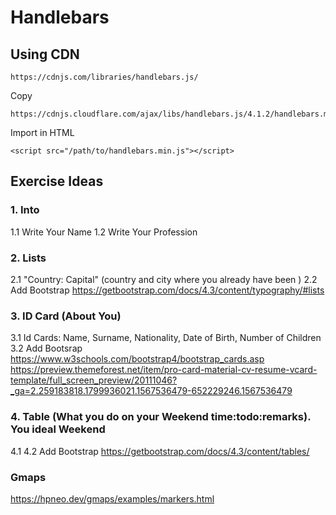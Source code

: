 # Handlebars

## Using CDN

    https://cdnjs.com/libraries/handlebars.js/

Copy

    https://cdnjs.cloudflare.com/ajax/libs/handlebars.js/4.1.2/handlebars.min.js

Import in HTML

    <script src="/path/to/handlebars.min.js"></script>

## Exercise Ideas
### 1. Into
1.1 Write Your Name
1.2 Write Your Profession

### 2. Lists
2.1 "Country: Capital" (country and city where you already have been )
2.2 Add Bootstrap https://getbootstrap.com/docs/4.3/content/typography/#lists

### 3. ID Card (About You)
3.1 Id Cards: Name, Surname, Nationality, Date of Birth, Number of Children
3.2 Add Bootsrap https://www.w3schools.com/bootstrap4/bootstrap_cards.asp
https://preview.themeforest.net/item/pro-card-material-cv-resume-vcard-template/full_screen_preview/20111046?_ga=2.259183818.1799936021.1567536479-652229246.1567536479

### 4. Table (What you do on your Weekend time:todo:remarks). You ideal Weekend
4.1
4.2 Add Bootstrap https://getbootstrap.com/docs/4.3/content/tables/


### Gmaps
https://hpneo.dev/gmaps/examples/markers.html